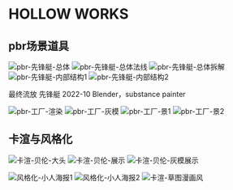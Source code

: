 # HOLLOW WORKS
## pbr场景道具
![pbr-先锋艇-总体](https://github.com/HollowAmeChan/_WORKS/assets/114399393/9b3724a6-4eed-4060-9e76-86c31d2f05fa)
![pbr-先锋艇-总体法线](https://github.com/HollowAmeChan/_WORKS/assets/114399393/51e9c17a-1837-40bd-b332-de7651e04757)
![pbr-先锋艇-总体拆解](https://github.com/HollowAmeChan/_WORKS/assets/114399393/21f68482-352e-4d81-b4c7-af8dab965103)
![pbr-先锋艇-内部结构1](https://github.com/HollowAmeChan/_WORKS/assets/114399393/15966414-f986-4e3b-832b-1bf4f71cf13e)
![pbr-先锋艇-内部结构2](https://github.com/HollowAmeChan/_WORKS/assets/114399393/33095e1e-db5e-4d5a-8ffc-9e94923c8653)

最终流放 先锋艇 2022-10
Blender，substance painter

![pbr-工厂-渲染](https://github.com/HollowAmeChan/_WORKS/assets/114399393/64b6c559-8fa8-4fe3-89ff-ae52ecfecf8c)
![pbr-工厂-灰模](https://github.com/HollowAmeChan/_WORKS/assets/114399393/24b666a9-5b30-4e53-a24b-ca0c6b37a5f2)
![pbr-工厂-景1](https://github.com/HollowAmeChan/_WORKS/assets/114399393/f736cb01-987a-4ea5-848b-a2467db316da)
![pbr-工厂-景2](https://github.com/HollowAmeChan/_WORKS/assets/114399393/d0e7fbca-a0cf-4466-8680-10224abc54ff)

## 卡渲与风格化
![卡渲-贝伦-大头](https://github.com/HollowAmeChan/_WORKS/assets/114399393/b2eba91b-cf0a-4986-bab3-59483ec8fc65)
![卡渲-贝伦-展示](https://github.com/HollowAmeChan/_WORKS/assets/114399393/00079560-80e1-4f9c-93bf-c007ae761e59)
![卡渲-贝伦-灰模展示](https://github.com/HollowAmeChan/_WORKS/assets/114399393/8e6e624d-e124-4f43-b1f9-2ec363305460)

![风格化-小人海报1](https://github.com/HollowAmeChan/_WORKS/assets/114399393/dc73c2d1-13ca-4f85-9dfd-324fb8c7e1c8)
![风格化-小人海报2](https://github.com/HollowAmeChan/_WORKS/assets/114399393/9f45255b-0a1a-427f-be11-8176b0477d95)
![卡渲-草图漫画风](https://github.com/HollowAmeChan/_WORKS/assets/114399393/c26b4132-5ab0-4818-9ab6-2e74603ea3f9)
